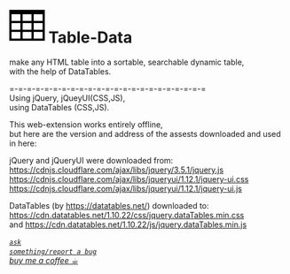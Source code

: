 <h1><img src="resources/icon.png" height="64" width="64"/> Table-Data</h1>

make any HTML table into a sortable, searchable dynamic table,  
with the help of DataTables.  


=-=-=-=-=-=-=-=-=-=-=-=-=-=-=-=-=-=-=-=-=-=-=  
Using jQuery, jQueyUI(CSS,JS),  
using DataTables (CSS,JS).  

This web-extension works entirely offline,  
but here are the version and address of the assests downloaded and used in here:  


jQuery and jQueryUI were downloaded from:  
https://cdnjs.cloudflare.com/ajax/libs/jquery/3.5.1/jquery.js  
https://cdnjs.cloudflare.com/ajax/libs/jqueryui/1.12.1/jquery-ui.css  
https://cdnjs.cloudflare.com/ajax/libs/jqueryui/1.12.1/jquery-ui.js  

DataTables (by https://datatables.net/) downloaded to:  
https://cdn.datatables.net/1.10.22/css/jquery.dataTables.min.css  
and https://cdn.datatables.net/1.10.22/js/jquery.dataTables.min.js  




<!-- <a href="https://paypal.me/e1adkarak0"><img src="https://www.paypalobjects.com/webstatic/mktg/Logo/pp-logo-100px.png" alt="PayPal Donation"></a> -->
<a href="https://github.com/eladkarako/chrome_extensions/issues/new?title=Table-Data%20-%20"><em><code>ask something/report a bug</code></em></a>  
<a href="https://paypal.me/e1adkarak0/5USD"><em>buy me a coffee ☕︎</em></a>  
